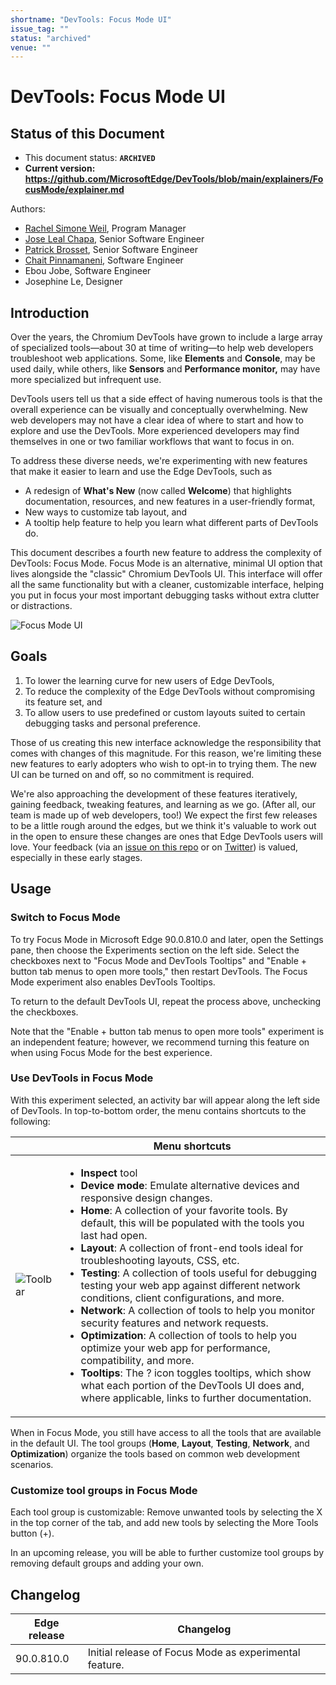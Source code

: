 ```yaml
---
shortname: "DevTools: Focus Mode UI"
issue_tag: ""
status: "archived"
venue: ""
---
```


# DevTools: Focus Mode UI

## Status of this Document
* This document status: **`ARCHIVED`**
* **Current version: https://github.com/MicrosoftEdge/DevTools/blob/main/explainers/FocusMode/explainer.md**

Authors:
 - [Rachel Simone Weil](https://github.com/hxlnt), Program Manager
 - [Jose Leal Chapa](https://github.com/joselea), Senior Software Engineer
 - [Patrick Brosset](https://github.com/captainbrosset), Senior Software Engineer
 - [Chait Pinnamaneni](https://github.com/noobtiger), Software Engineer
 - Ebou Jobe, Software Engineer
 - Josephine Le, Designer

## Introduction
Over the years, the Chromium DevTools have grown to include a large array of specialized tools—about 30 at time of writing—to help web developers troubleshoot web applications. Some, like **Elements** and **Console**, may be used daily, while others, like **Sensors** and **Performance monitor,** may have more specialized but infrequent use.

DevTools users tell us that a side effect of having numerous tools is that the overall experience can be visually and conceptually overwhelming. New web developers may not have a clear idea of where to start and how to explore and use the DevTools. More experienced developers may find themselves in one or two familiar workflows that want to focus in on.

To address these diverse needs, we're experimenting with new features that make it easier to learn and use the Edge DevTools, such as
  -  A redesign of **What's New** (now called **Welcome**) that highlights documentation, resources, and new features in a user-friendly format,
  -  New ways to customize tab layout, and
  -  A tooltip help feature to help you learn what different parts of DevTools do.

This document describes a fourth new feature to address the complexity of DevTools: Focus Mode. Focus Mode is an alternative, minimal UI option that lives alongside the "classic" Chromium DevTools UI. This interface will offer all the same functionality but with a cleaner, customizable interface, helping you put in focus your most important debugging tasks without extra clutter or distractions.

![Focus Mode UI](focusmode.png)

## Goals
  1. To lower the learning curve for new users of Edge DevTools,
  2. To reduce the complexity of the Edge DevTools without compromising its feature set, and
  3. To allow users to use predefined or custom layouts suited to certain debugging tasks and personal preference.

Those of us creating this new interface acknowledge the responsibility that comes with changes of this magnitude. For this reason, we're limiting these new features to early adopters who wish to opt-in to trying them. The new UI can be turned on and off, so no commitment is required.

We're also approaching the development of these features iteratively, gaining feedback, tweaking features, and learning as we go. (After all, our team is made up of web developers, too!) We expect the first few releases to be a little rough around the edges, but we think it's valuable to work out in the open to ensure these changes are ones that Edge DevTools users will love. Your feedback (via an [issue on this repo](https://github.com/MicrosoftEdge/MSEdgeExplainers/issues/new?labels=DevTools&template=devtools.md&title=%5BDevTools%5D+%3CTITLE+HERE%3E) or on [Twitter](https://twitter.com/EdgeDevTools)) is valued, especially in these early stages.

## Usage

### Switch to Focus Mode
To try Focus Mode in Microsoft Edge 90.0.810.0 and later, open the Settings pane, then choose the Experiments section on the left side. Select the checkboxes next to "Focus Mode and DevTools Tooltips" and "Enable + button tab menus to open more tools," then restart DevTools. The Focus Mode experiment also enables DevTools Tooltips.

To return to the default DevTools UI, repeat the process above, unchecking the checkboxes.

Note that the "Enable + button tab menus to open more tools" experiment is an independent feature; however, we recommend turning this feature on when using Focus Mode for the best experience.

### Use DevTools in Focus Mode

With this experiment selected, an activity bar will appear along the left side of DevTools. In top-to-bottom order, the menu contains shortcuts to the following:

|              | Menu shortcuts                                          |
|--------------|---------------------------------------------------------|
| ![Toolbar](toolbar-fade.png)   |   <ul><li><strong>Inspect</strong> tool</li><li><strong>Device mode</strong>: Emulate alternative devices and responsive design changes.</li><li><strong>Home</strong>: A collection of your favorite tools. By default, this will be populated with the tools you last had open.</li><li><strong>Layout</strong>: A collection of front-end tools ideal for troubleshooting layouts, CSS, etc.</li><li><strong>Testing</strong>: A collection of tools useful for debugging testing your web app against different network conditions, client configurations, and more.</li><li><strong>Network</strong>: A collection of tools to help you monitor security features and network requests.</li><li><strong>Optimization</strong>: A collection of tools to help you optimize your web app for performance, compatibility, and more.</li><li><strong>Tooltips</strong>: The ? icon toggles tooltips, which show what each portion of the DevTools UI does and, where applicable, links to further documentation.</li></ul>

When in Focus Mode, you still have access to all the tools that are available in the default UI. The tool groups (**Home**, **Layout**, **Testing**, **Network**, and **Optimization**) organize the tools based on common web development scenarios.

### Customize tool groups in Focus Mode

Each tool group is customizable: Remove unwanted tools by selecting the X in the top corner of the tab, and add new tools by selecting the More Tools button (+).

In an upcoming release, you will be able to further customize tool groups by removing default groups and adding your own.


## Changelog

| Edge release | Changelog                                               |
|--------------|---------------------------------------------------------|
| 90.0.810.0   | Initial release of Focus Mode as experimental feature.  |
